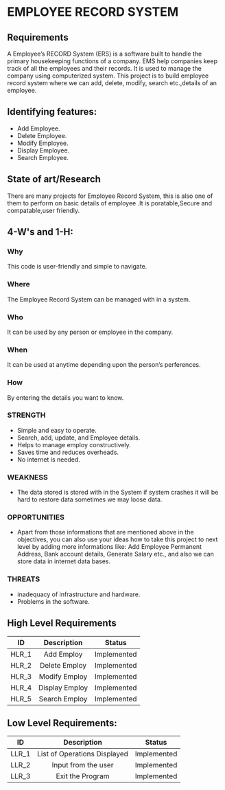 # EMPLOYEE RECORD SYSTEM

## Requirements
A Employee’s RECORD System (ERS) is a software built to handle the primary housekeeping functions of a company. EMS help companies keep track of all the employees and their records. It is used to manage the company using computerized system. This project is to build employee record system where we can add, delete, modify, search etc.,details of an employee.

## Identifying features:
-   Add Employee.
-   Delete Employee.
-   Modify Employee.
-   Display Employee.
-   Search Employee.

## State of art/Research
There are many projects for Employee Record System, this is also one of them to perform on basic details of employee .It is poratable,Secure and compatable,user friendly.

## 4-W's and 1-H:

### Why
This code is user-friendly and simple to navigate.

### Where
The Employee Record System can be managed with in a system.

### Who
It can be used by any person or employee in the company.

### When
It can be used at anytime depending upon the person’s perferences.

### How
By entering the details you want to know.

### STRENGTH
-   Simple and easy to operate.
-   Search, add, update, and Employee details.
-   Helps to manage employ constructively.
-   Saves time and reduces overheads.
-   No internet is needed.

### WEAKNESS
-   The data stored is stored with in the System if system crashes it will be hard to restore data sometimes we may loose data.

### OPPORTUNITIES
-   Apart from those informations that are mentioned above in the objectives, you can also use your ideas how to take this project to next level by adding more informations like: Add Employee Permanent Address, Bank account details, Generate Salary etc., and also we can store data in internet data bases.

### THREATS
-   inadequacy of infrastructure and hardware.
-   Problems in the software.

## High Level Requirements
|ID|Description|Status|
|:--------:|:---------:|:----------:|
|HLR_1|Add Employ|Implemented|
|HLR_2|Delete Employ|Implemented|
|HLR_3|Modify Employ|Implemented|
|HLR_4|Display Employ|Implemented|
|HLR_5|Search Employ|Implemented|

## Low Level Requirements:
|ID|Description|Status|
|:--------:|:---------:|:----------:|
|LLR_1|List of Operations Displayed|Implemented|
|LLR_2|Input from the user|Implemented|
|LLR_3|Exit the Program|Implemented|

